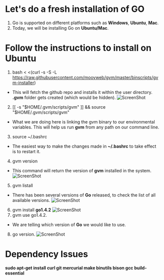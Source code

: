 Let's  do a fresh installation of GO
==================================

1. Go is supported on different platforms such as **Windows**, **Ubuntu**, **Mac**.
2. Today, we will be installing Go on **Ubuntu/Mac**.

Follow the instructions to install on Ubuntu
==========================================
1.  bash < <(curl -s -S -L https://raw.githubusercontent.com/moovweb/gvm/master/binscripts/gvm-installer)
  * This will fetch the github repo and installs it within the user directory. **.gvm** folder gets created (which would be hidden).
![ScreenShot](https://raw.githubusercontent.com/Kedarnag13/Go-Tutorial/master/2.Installation/gvm_installed.png)
2.  [[ -s "$HOME/.gvm/scripts/gvm" ]] && source "$HOME/.gvm/scripts/gvm"
  * What we are doing here is linking the gvm binary to our environmental variables. This will help us run **gvm** from any path on our command line.
3.  source ~/.bashrc
  * The easiest way to make the changes made in **~/.bashrc** to take effect is to restart it.  
4.  gvm version
  * This command will return the version of **gvm** installed in the system.
![ScreenShot](https://raw.githubusercontent.com/Kedarnag13/Go-Tutorial/master/2.Installation/gvm_version.png)
5.  gvm listall
  * There has been several versions of **Go** released, to check the list of all available versions.
![ScreenShot](https://raw.githubusercontent.com/Kedarnag13/Go-Tutorial/master/2.Installation/gvm_go_all_versions.png)
6.  gvm install **go1.4.2**
![ScreenShot](https://raw.githubusercontent.com/Kedarnag13/Go-Tutorial/master/2.Installation/go_installed.png)
7.  gvm use go1.4.2.
  * We are telling which version of **Go** we would like to use.
8.  go version.
![ScreenShot](https://raw.githubusercontent.com/Kedarnag13/Go-Tutorial/master/2.Installation/go_version.png)

Dependency Issues
===================
**sudo apt-get install curl git mercurial make binutils bison gcc build-essential**
